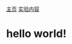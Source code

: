 <html>
  <head>
    <meta charset="utf-8">
    <title>主页</title>
    <link rel="stylesheet" href="/assets/css/styles.css">
  </head>
  <body>
    <nav>
    <a href="/">主页</a>
    <a href="/blog.html">实验内容</a>
  </nav>
<html>
  <body>
    <h1>hello world!</h1>
  </body>
</html>
